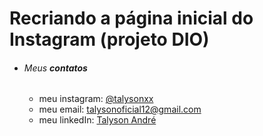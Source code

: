 # Recriando a página inicial do Instagram (projeto DIO)
* ###### Meus **contatos**

  * meu instagram: [@talysonxx](https://instagram.com/talysonxx)
  * meu email: talysonoficial12@gmail.com
  * meu linkedIn:  [Talyson André](https://www.linkedin.com/in/talyson-andré-101897170/)
